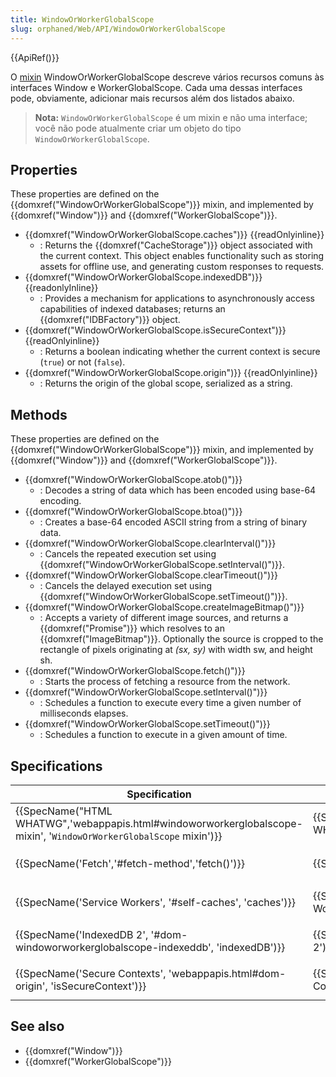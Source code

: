 ```yaml
---
title: WindowOrWorkerGlobalScope
slug: orphaned/Web/API/WindowOrWorkerGlobalScope
---
```


{{ApiRef()}}

O [mixin](https://medium.com/javascript-scene/functional-mixins-composing-software-ffb66d5e731c) WindowOrWorkerGlobalScope descreve vários recursos comuns às interfaces Window e WorkerGlobalScope. Cada uma dessas interfaces pode, obviamente, adicionar mais recursos além dos listados abaixo.

> **Nota:** `WindowOrWorkerGlobalScope` é um mixin e não uma interface; você não pode atualmente criar um objeto do tipo `WindowOrWorkerGlobalScope`.

## Properties

These properties are defined on the {{domxref("WindowOrWorkerGlobalScope")}} mixin, and implemented by {{domxref("Window")}} and {{domxref("WorkerGlobalScope")}}.

- {{domxref("WindowOrWorkerGlobalScope.caches")}} {{readOnlyinline}}
  - : Returns the {{domxref("CacheStorage")}} object associated with the current context. This object enables functionality such as storing assets for offline use, and generating custom responses to requests.
- {{domxref("WindowOrWorkerGlobalScope.indexedDB")}} {{readonlyInline}}
  - : Provides a mechanism for applications to asynchronously access capabilities of indexed databases; returns an {{domxref("IDBFactory")}} object.
- {{domxref("WindowOrWorkerGlobalScope.isSecureContext")}} {{readOnlyinline}}
  - : Returns a boolean indicating whether the current context is secure (`true`) or not (`false`).
- {{domxref("WindowOrWorkerGlobalScope.origin")}} {{readOnlyinline}}
  - : Returns the origin of the global scope, serialized as a string.

## Methods

These properties are defined on the {{domxref("WindowOrWorkerGlobalScope")}} mixin, and implemented by {{domxref("Window")}} and {{domxref("WorkerGlobalScope")}}.

- {{domxref("WindowOrWorkerGlobalScope.atob()")}}
  - : Decodes a string of data which has been encoded using base-64 encoding.
- {{domxref("WindowOrWorkerGlobalScope.btoa()")}}
  - : Creates a base-64 encoded ASCII string from a string of binary data.
- {{domxref("WindowOrWorkerGlobalScope.clearInterval()")}}
  - : Cancels the repeated execution set using {{domxref("WindowOrWorkerGlobalScope.setInterval()")}}.
- {{domxref("WindowOrWorkerGlobalScope.clearTimeout()")}}
  - : Cancels the delayed execution set using {{domxref("WindowOrWorkerGlobalScope.setTimeout()")}}.
- {{domxref("WindowOrWorkerGlobalScope.createImageBitmap()")}}
  - : Accepts a variety of different image sources, and returns a {{domxref("Promise")}} which resolves to an {{domxref("ImageBitmap")}}. Optionally the source is cropped to the rectangle of pixels originating at _(sx, sy)_ with width sw, and height sh.
- {{domxref("WindowOrWorkerGlobalScope.fetch()")}}
  - : Starts the process of fetching a resource from the network.
- {{domxref("WindowOrWorkerGlobalScope.setInterval()")}}
  - : Schedules a function to execute every time a given number of milliseconds elapses.
- {{domxref("WindowOrWorkerGlobalScope.setTimeout()")}}
  - : Schedules a function to execute in a given amount of time.

## Specifications

| Specification                                                                                                                                                            | Status                               | Comment                                       |
| ------------------------------------------------------------------------------------------------------------------------------------------------------------------------ | ------------------------------------ | --------------------------------------------- |
| {{SpecName("HTML WHATWG",'webappapis.html#windoworworkerglobalscope-mixin', '<code>WindowOrWorkerGlobalScope</code> mixin')}} | {{Spec2('HTML WHATWG')}}     | This is where the main mixin is defined.      |
| {{SpecName('Fetch','#fetch-method','fetch()')}}                                                                                                         | {{Spec2('Fetch')}}             | Definition of the `fetch()` method.           |
| {{SpecName('Service Workers', '#self-caches', 'caches')}}                                                                                             | {{Spec2('Service Workers')}} | Definition of the `caches` property.          |
| {{SpecName('IndexedDB 2', '#dom-windoworworkerglobalscope-indexeddb', 'indexedDB')}}                                                         | {{Spec2('IndexedDB 2')}}     | Definition of the `indexedDB` property.       |
| {{SpecName('Secure Contexts', 'webappapis.html#dom-origin', 'isSecureContext')}}                                                             | {{Spec2('Secure Contexts')}} | Definition of the `isSecureContext` property. |

## See also

- {{domxref("Window")}}
- {{domxref("WorkerGlobalScope")}}
